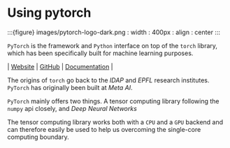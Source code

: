 # Using pytorch

:::{figure} images/pytorch-logo-dark.png
: width : 400px
: align : center
:::

`PyTorch` is the framework and `Python` interface on top of the `torch` library, which has been specifically built for machine learning purposes.

| [Website](https://pytorch.org) | [GitHub](https://github.com/pytorch/pytorch) | [Documentation](https://pytorch.org/docs/stable/index.html) |

The origins of `torch` go back to the *IDAP* and *EPFL* research institutes.
`PyTorch` has originally been built at *Meta AI*. 

`PyTorch` mainly offers two things.
A tensor computing library following the `numpy` api closely, and *Deep Neural Networks*

The tensor computing library works both with a `CPU` and a `GPU` backend
and can therefore easily be used to help us overcoming the single-core computing boundary.

